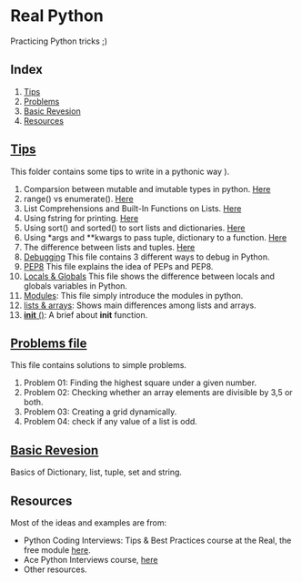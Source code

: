 # Real Python
Practicing Python tricks ;)
## Index
1. [Tips](#tips_file)
2. [Problems](#problems-file)
3. [Basic Revesion](#basic-revesion)
4. [Resources](#resources)

## [Tips](https://github.com/Nemat-Allah-Aloush/Real-Python/tree/master/Tips)

This folder contains some tips to write in a pythonic way ).
1. Comparsion between mutable and imutable types in python. [Here](https://github.com/Nemat-Allah-Aloush/Real-Python/blob/master/Tips/1.Immutable.mutable.ipynb)
2. range() vs enumerate(). [Here](https://github.com/Nemat-Allah-Aloush/Real-Python/blob/master/Tips/2.%20range_enumerate.ipynb)
3. List Comprehensions and Built-In Functions on Lists. [Here](https://github.com/Nemat-Allah-Aloush/Real-Python/blob/master/Tips/3.%20List%20Comprehensions.ipynb)
4. Using fstring for printing. [Here](https://github.com/Nemat-Allah-Aloush/Real-Python/blob/master/Tips/4.%20fstring.ipynb)
5. Using sort() and sorted() to sort lists and dictionaries. [Here](https://github.com/Nemat-Allah-Aloush/Real-Python/blob/master/Tips/5.%20Sorting.ipynb)
6. Using \*args and \*\*kwargs to pass tuple, dictionary to a function. [Here](https://github.com/Nemat-Allah-Aloush/Real-Python/blob/master/Tips/6.%20args.kwargs.ipynb)
7. The difference between lists and tuples. [Here](https://github.com/Nemat-Allah-Aloush/Real-Python/blob/master/Tips/7.%20lists.tuples.ipynb)
8. [Debugging](https://github.com/Nemat-Allah-Aloush/Real-Python/blob/master/Tips/8.%20Debugging.ipynb) This file contains 3 different ways to debug in Python.
9. [PEP8](https://github.com/Nemat-Allah-Aloush/Real-Python/blob/master/Tips/9.%20pep8.ipynb) This file explains the idea of PEPs and PEP8.
10. [Locals & Globals](https://github.com/Nemat-Allah-Aloush/Real-Python/blob/master/Tips/10.%20locals-globals.ipynb) This file shows the difference between locals and globals variables in Python.
11. [Modules](https://github.com/Nemat-Allah-Aloush/Real-Python/blob/master/Tips/11.%20Modules.ipynb): This file simply introduce the modules in python.
12. [lists & arrays](https://github.com/Nemat-Allah-Aloush/Real-Python/blob/master/Tips/12.%20lists.arrays.ipynb): Shows main differences among lists and arrays.
13. [__init__ ()](https://github.com/Nemat-Allah-Aloush/Real-Python/blob/master/Tips/13.%20init%20function.ipynb): A brief about __init__ function.


## [Problems file](https://github.com/Nemat-Allah-Aloush/Real-Python/blob/master/Problems.ipynb)
This file contains solutions to simple problems.
1. Problem 01: Finding the highest square under a given number.
2. Problem 02: Checking whether an array elements are divisible by 3,5 or both.
3. Problem 03: Creating a grid dynamically.
4. Problem 04: check if any value of a list is odd.

## [Basic Revesion](https://github.com/Nemat-Allah-Aloush/Real-Python/blob/master/Basic_Revesion.ipynb)
Basics of Dictionary, list, tuple, set and string.

## Resources
Most of the ideas and examples are from: 
- Python Coding Interviews: Tips & Best Practices course at the Real, the free module [here](https://realpython.com/courses/python-coding-interviews-tips-best-practices/).
- Ace Python Interviews course, [here](https://store.lerner.co.il/view/courses/ace-python-interviews/166238-introduction/489574-00-introduction)
- Other resources.
